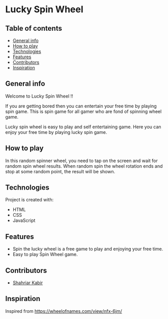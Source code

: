 # Lucky Spin Wheel
## Table of contents
* [General info](#general-info)
* [How to play](#how-to-play)
* [Technologies](#technologies)
* [Features](#features)
* [Contributors](#contributors)
* [Inspiration](#inspiration)

## General info
Welcome to Lucky Spin Wheel !!

If you are getting bored then you can entertain your free time by playing spin game. This is spin game for all gamer who are fond of spinning wheel game.

Lucky spin wheel is easy to play and self entertaining game. Here you can enjoy your free time by playing lucky spin game.

## How to play
In this random spinner wheel, you need to tap on the screen and wait for random spin wheel results. When random spin the wheel rotation ends and stop at some random point, the result will be shown.

## Technologies
Project is created with:
* HTML
* CSS
* JavaScript

## Features
*  Spin the lucky wheel is a free game to play and enjoying your free time.
* Easy to play Spin Wheel game.

## Contributors

- [Shahriar Kabir](https://github.com/shahriarKabir44)
	
## Inspiration
Inspired from https://wheelofnames.com/view/nfx-6jm/

